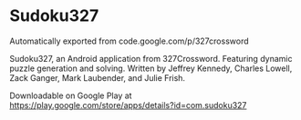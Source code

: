 # Sudoku327
Automatically exported from code.google.com/p/327crossword

Sudoku327, an Android application from 327Crossword. Featuring dynamic puzzle generation and solving.
Written by Jeffrey Kennedy, Charles Lowell, Zack Ganger, Mark Laubender, and Julie Frish.

Downloadable on Google Play at https://play.google.com/store/apps/details?id=com.sudoku327
